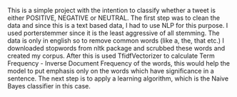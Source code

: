This is a simple project with the intention to classify whether a tweet is either POSITIVE, NEGATIVE or NEUTRAL. 
The first step was to clean the data and since this is a text based data, I had to use NLP for this purpose. I used porterstemmer since it is the least aggressive of all 
stemming. The data is only in english so to remove common words (like a, the, that etc.) I downloaded stopwords from nltk package and scrubbed these words and created my corpus.
After this is used TfidfVectorizer to calculate Term Frequency - Inverse Document Frequency of the words, this would help the model to put emphasis only on the words which
have significance in a sentence.
The next step is to apply a learning algorithm, which is the Naive Bayes classifier in this case.
